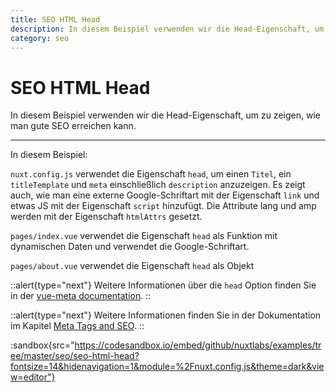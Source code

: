 ```yaml
---
title: SEO HTML Head
description: In diesem Beispiel verwenden wir die Head-Eigenschaft, um zu zeigen, wie man gute SEO erreichen kann.
category: seo
---
```


# SEO HTML Head

In diesem Beispiel verwenden wir die Head-Eigenschaft, um zu zeigen, wie man gute SEO erreichen kann.

---

In diesem Beispiel:

`nuxt.config.js` verwendet die Eigenschaft `head`, um einen `Titel`, ein `titleTemplate` und `meta` einschließlich `description` anzuzeigen. Es zeigt auch, wie man eine externe Google-Schriftart mit der Eigenschaft `link` und etwas JS mit der Eigenschaft `script` hinzufügt. Die Attribute lang und amp werden mit der Eigenschaft `htmlAttrs` gesetzt.

`pages/index.vue` verwendet die Eigenschaft `head` als Funktion mit dynamischen Daten und verwendet die Google-Schriftart.

`pages/about.vue`  verwendet die Eigenschaft `head` als Objekt

::alert{type="next"}
Weitere Informationen über die `head` Option finden Sie in der [vue-meta documentation](https://vue-meta.nuxtjs.org/api/#metainfo-properties).
::

::alert{type="next"}
Weitere Informationen finden Sie in der Dokumentation im Kapitel [Meta Tags and SEO](/docs/features/meta-tags-seo).
::

:sandbox{src="https://codesandbox.io/embed/github/nuxtlabs/examples/tree/master/seo/seo-html-head?fontsize=14&hidenavigation=1&module=%2Fnuxt.config.js&theme=dark&view=editor"}
